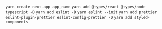 `yarn create next-app app_name`
`yarn add @types/react @types/node typescript -D`
`yarn add eslint -D`
`yarn eslint --init`
`yarn add prettier eslint-plugin-prettier eslint-config-prettier -D`
`yarn add styled-components`
